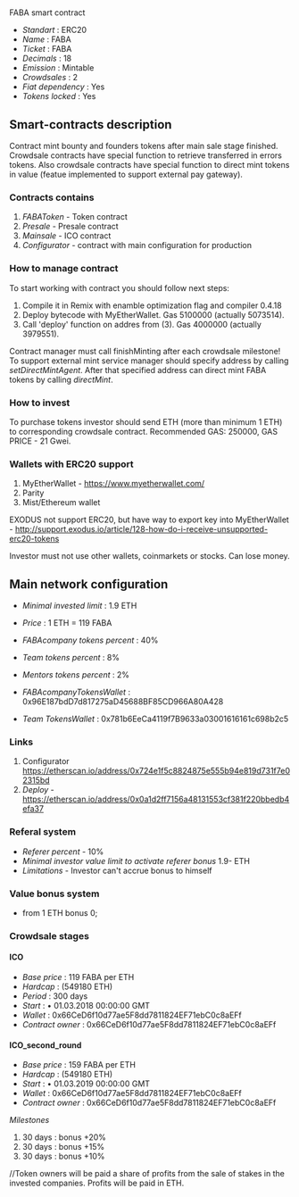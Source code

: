 
# 
  FABA smart contract

* _Standart_        : ERC20
* _Name_            : FABA 
* _Ticket_          : FABA
* _Decimals_        : 18
* _Emission_        : Mintable
* _Crowdsales_      : 2
* _Fiat dependency_ : Yes
* _Tokens locked_   : Yes

## Smart-contracts description

Contract mint bounty and founders tokens after main sale stage finished. 
Crowdsale contracts have special function to retrieve transferred in errors tokens.
Also crowdsale contracts have special function to direct mint tokens in value (featue implemented to support external pay gateway).

### Contracts contains
1. _FABAToken_ - Token contract
2. _Presale_ - Presale contract
3. _Mainsale_ - ICO contract
4. _Configurator_ - contract with main configuration for production

### How to manage contract
To start working with contract you should follow next steps:
1. Compile it in Remix with enamble optimization flag and compiler 0.4.18
2. Deploy bytecode with MyEtherWallet. Gas 5100000 (actually 5073514).
3. Call 'deploy' function on addres from (3). Gas 4000000 (actually 3979551). 

Contract manager must call finishMinting after each crowdsale milestone!
To support external mint service manager should specify address by calling _setDirectMintAgent_. After that specified address can direct mint FABA tokens by calling _directMint_.

### How to invest
To purchase tokens investor should send ETH (more than minimum 1 ETH) to corresponding crowdsale contract.
Recommended GAS: 250000, GAS PRICE - 21 Gwei.

### Wallets with ERC20 support
1. MyEtherWallet - https://www.myetherwallet.com/
2. Parity 
3. Mist/Ethereum wallet

EXODUS not support ERC20, but have way to export key into MyEtherWallet - http://support.exodus.io/article/128-how-do-i-receive-unsupported-erc20-tokens

Investor must not use other wallets, coinmarkets or stocks. Can lose money.

## Main network configuration

* _Minimal invested limit_      : 1.9 ETH
* _Price_                       : 1 ETH = 119 FABA
* _FABAcompany tokens percent_  : 40% 
* _Team tokens percent_         : 8% 
* _Mentors tokens percent_      : 2% 

* _FABAcompanyTokensWallet_     : 0x96E187bdD7d817275aD45688BF85CD966A80A428
* _Team TokensWallet_           : 0x781b6EeCa4119f7B9633a03001616161c698b2c5

### Links
1. Configurator  https://etherscan.io/address/0x724e1f5c8824875e555b94e819d731f7e02315bd
2. _Deploy_ -    https://etherscan.io/address/0x0a1d2ff7156a48131553cf381f220bbedb4efa37

### Referal system
* _Referer percent_ - 10%
* _Minimal investor value limit to activate referer bonus_ 1.9- ETH
* _Limitations_ - Investor сan't accrue bonus to himself


### Value bonus system

* from 1 ETH bonus 0;



### Crowdsale stages

#### ICO
* _Base price_                 : 119 FABA per ETH
* _Hardcap_                    : (549180 ETH)
* _Period_                     : 300 days 
* _Start_                      : •	01.03.2018 00:00:00 GMT
* _Wallet_                     : 0x66CeD6f10d77ae5F8dd7811824EF71ebC0c8aEFf
* _Contract owner_             : 0x66CeD6f10d77ae5F8dd7811824EF71ebC0c8aEFf

#### ICO_second_round
* _Base price_                 : 159 FABA per ETH
* _Hardcap_                    : (549180 ETH)
* _Start_                      : •	01.03.2019  00:00:00 GMT
* _Wallet_                     : 0x66CeD6f10d77ae5F8dd7811824EF71ebC0c8aEFf
* _Contract owner_             : 0x66CeD6f10d77ae5F8dd7811824EF71ebC0c8aEFf

_Milestones_
1. 30 days                      : bonus +20% 
2. 30 days                      : bonus +15% 
3. 30 days                      : bonus +10% 


//Token owners will be paid a share of profits from the sale of stakes in the invested companies. Profits will be paid in ETH.

